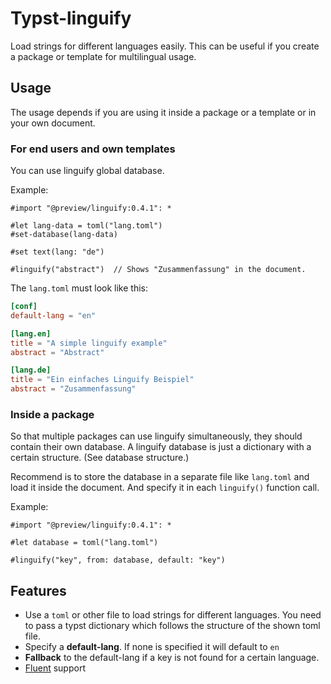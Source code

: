 # Typst-linguify

Load strings for different languages easily. This can be useful if you create a package or template for multilingual usage. 

## Usage

The usage depends if you are using it inside a package or a template or in your own document.

### For end users and own templates

You can use linguify global database.

Example:
```typst
#import "@preview/linguify:0.4.1": *

#let lang-data = toml("lang.toml")
#set-database(lang-data)

#set text(lang: "de")

#linguify("abstract")  // Shows "Zusammenfassung" in the document.
```

The `lang.toml` must look like this:

```toml
[conf]
default-lang = "en"

[lang.en]
title = "A simple linguify example"
abstract = "Abstract"

[lang.de]
title = "Ein einfaches Linguify Beispiel"
abstract = "Zusammenfassung"
```

### Inside a package

So that multiple packages can use linguify simultaneously, they should contain their own database. A linguify database is just a dictionary with a certain structure. (See database structure.)

Recommend is to store the database in a separate file like `lang.toml` and load it inside the document. And specify it in each `linguify()` function call.

Example: 
```typ
#import "@preview/linguify:0.4.1": *

#let database = toml("lang.toml")

#linguify("key", from: database, default: "key")
```

## Features

- Use a `toml` or other file to load strings for different languages. You need to pass a typst dictionary which follows the structure of the shown toml file.
- Specify a **default-lang**. If none is specified it will default to `en`
- **Fallback** to the default-lang if a key is not found for a certain language.
- [Fluent](https://projectfluent.org) support 
